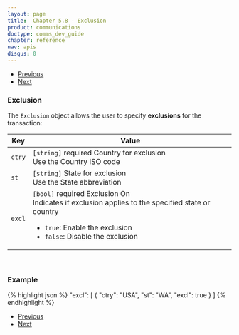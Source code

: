 ```yaml
---
layout: page
title:  Chapter 5.8 - Exclusion
product: communications
doctype: comms_dev_guide
chapter: reference
nav: apis
disqus: 0
---
```


<ul class="pager">
  <li class="previous"><a href="/communications/dev-guide/reference/safe-harbor-override/"><i class="glyphicon glyphicon-chevron-left"></i>Previous</a></li>
  <li class="next"><a href="/communications/dev-guide/reference/exemption/">Next<i class="glyphicon glyphicon-chevron-right"></i></a></li>
</ul>

<h3>Exclusion</h3>

The <code>Exclusion</code> object allows the user to specify <b>exclusions</b> for the transaction:

<div class="mobile-table">
  <table class="styled-table">
    <thead>
      <tr>
        <th>Key</th>
        <th>Value</th>
      </tr>
    </thead>
    <tbody>
      <tr>
        <td><code>ctry</code></td>
        <td><code>[string]</code> <span class="t5">required</span> Country for exclusion
        <br/>
        Use the Country ISO code
        </td>
      </tr>
      <tr>
        <td><code>st</code></td>
        <td><code>[string]</code> State for exclusion
        <br/>
        Use the State abbreviation
        </td>
      </tr>
      <tr>
        <td><code>excl</code></td>
        <td><code>[bool]</code> <span class="t5">required</span> Exclusion On
          <br/>
          Indicates if exclusion applies to the specified state or country
          <ul class="dev-guide-list">
            <li><code>true</code>: Enable the exclusion</li>
            <li><code>false</code>: Disable the exclusion</li>
          </ul>
        </td>
      </tr>
    </tbody>
  </table>
</div>
<br>

<h3>Example</h3>

{% highlight json %}
"excl": [
  {
    "ctry": "USA",
    "st": "WA",
    "excl": true
  }
]
{% endhighlight %}

<ul class="pager">
  <li class="previous"><a href="/communications/dev-guide/reference/safe-harbor-override/"><i class="glyphicon glyphicon-chevron-left"></i>Previous</a></li>
  <li class="next"><a href="/communications/dev-guide/reference/exemption/">Next<i class="glyphicon glyphicon-chevron-right"></i></a></li>
</ul>